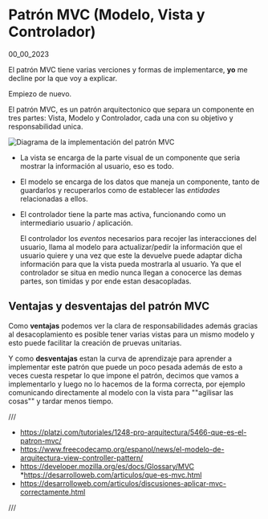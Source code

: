 # Patrón MVC (Modelo, Vista y Controlador)
00_00_2023

El patrón MVC tiene varias verciones y formas de implementarce, **yo** me decline por la que voy a explicar.

Empiezo de nuevo. 

El patrón MVC, es un patrón arquitectonico que separa un componente en tres partes: Vista, Modelo y Controlador, cada una con su objetivo y responsabilidad unica.

![Diagrama de la implementación del patrón MVC]()

* La vista se encarga de la parte visual de un componente que seria mostrar la información al usuario, eso es todo.

* El modelo se encarga de los datos que maneja un componente, tanto de guardarlos y recuperarlos como de establecer las *entidades* relacionadas a ellos.

* El controlador tiene la parte mas activa, funcionando como un intermediario usuario / aplicación. 

	El controlador los *eventos* necesarios para recojer las interacciones del usuario, llama al modelo para actualizar/pedír la información que el usuario quiere y una vez que este la devuelve puede adaptar dicha información para que la vista pueda mostrarla al usuario. Ya que el controlador se situa en medio nunca llegan a conocerce las demas partes, son timidas y por ende estan desacopladas.

## Ventajas y desventajas del patrón MVC

Como **ventajas** podemos ver la clara de responsabilidades además gracias al desacoplamiento es posible tener varias vistas para un mismo modelo y esto puede facilitar la creación de pruevas unitarias.

Y como **desventajas** estan la curva de aprendizaje para aprender a implementar este patrón que puede un poco pesada además de esto a veces cuesta respetar lo que impone el patrón, decimos que vamos a implementarlo y luego no lo hacemos de la forma correcta, por ejemplo comunicando directamente al modelo con la vista para ""agilisar las cosas"" y tardar menos tiempo.

///

* https://platzi.com/tutoriales/1248-pro-arquitectura/5466-que-es-el-patron-mvc/
* https://www.freecodecamp.org/espanol/news/el-modelo-de-arquitectura-view-controller-pattern/
* https://developer.mozilla.org/es/docs/Glossary/MVC
*https://desarrolloweb.com/articulos/que-es-mvc.html
* https://desarrolloweb.com/articulos/discusiones-aplicar-mvc-correctamente.html


///